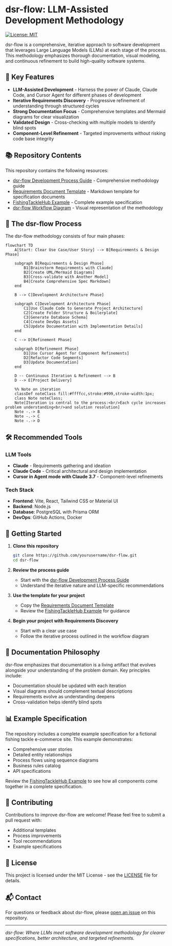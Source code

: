 # dsr-flow: LLM-Assisted Development Methodology

[![License: MIT](https://img.shields.io/badge/License-MIT-blue.svg)](https://opensource.org/licenses/MIT)

dsr-flow is a comprehensive, iterative approach to software development that leverages Large Language Models (LLMs) at each stage of the process. This methodology emphasizes thorough documentation, visual modeling, and continuous refinement to build high-quality software systems.

## 🌟 Key Features


- **LLM-Assisted Development** - Harness the power of Claude, Claude Code, and Cursor Agent for different phases of development
- **Iterative Requirements Discovery** - Progressive refinement of understanding through structured cycles
- **Strong Documentation Focus** - Comprehensive templates and Mermaid diagrams for clear visualization
- **Validated Design** - Cross-checking with multiple models to identify blind spots
- **Component-Level Refinement** - Targeted improvements without risking code base integrity

## 📚 Repository Contents

This repository contains the following resources:

- [dsr-flow Development Process Guide](./docs/dsr-process-detailed.md) - Comprehensive methodology guide
- [Requirements Document Template](./templates/requirements-template.md) - Markdown template for specification documents
- [FishingTackleHub Example](./examples/fishing-tackle-spec.md) - Complete example specification
- [dsr-flow Workflow Diagram](./diagrams/dsr-workflow-diagram.md) - Visual representation of the methodology

## 🔄 The dsr-flow Process

The dsr-flow methodology consists of four main phases:

```mermaid
flowchart TD
    A[Start: Clear Use Case/User Story] --> B[Requirements & Design Phase]
    
    subgraph B[Requirements & Design Phase]
        B1[Brainstorm Requirements with Claude]
        B2[Create UML/Mermaid Diagrams]
        B3[Cross-validate with Another Model]
        B4[Create Comprehensive Spec Markdown]
    end
    
    B --> C[Development Architecture Phase]
    
    subgraph C[Development Architecture Phase]
        C1[Use Claude Code to Generate Project Architecture]
        C2[Create Folder Structure & Boilerplate]
        C3[Generate Database Schema]
        C4[Create DevOps Assets]
        C5[Update Documentation with Implementation Details]
    end
    
    C --> D[Refinement Phase]
    
    subgraph D[Refinement Phase]
        D1[Use Cursor Agent for Component Refinements]
        D2[Refactor Code Segments]
        D3[Update Documentation]
    end
    
    D -- Continuous Iteration & Refinement --> B
    D --> E[Project Delivery]
    
    %% Note on iteration
    classDef noteClass fill:#ffffcc,stroke:#999,stroke-width:1px;
    class Note noteClass;
    Note[Iteration is central to the process:<br/>Each cycle increases problem understanding<br/>and solution resolution]
    Note -.-> B
    Note -.-> C
    Note -.-> D
```

## 🛠️ Recommended Tools

### LLM Tools
- **Claude** - Requirements gathering and ideation
- **Claude Code** - Critical architectural and design implementation
- **Cursor in Agent mode with Claude 3.7** - Component-level refinements

### Tech Stack
- **Frontend**: Vite, React, Tailwind CSS or Material UI
- **Backend**: Node.js
- **Database**: PostgreSQL with Prisma ORM
- **DevOps**: GitHub Actions, Docker

## 🚀 Getting Started

1. **Clone this repository**
   ```bash
   git clone https://github.com/yourusername/dsr-flow.git
   cd dsr-flow
   ```

2. **Review the process guide**
   - Start with the [dsr-flow Development Process Guide](./docs/dsr-process-detailed.md)
   - Understand the iterative nature and LLM-specific recommendations

3. **Use the template for your project**
   - Copy the [Requirements Document Template](./templates/requirements-template.md)
   - Review the [FishingTackleHub Example](./examples/fishing-tackle-spec.md) for guidance

4. **Begin your project with Requirements Discovery**
   - Start with a clear use case
   - Follow the iterative process outlined in the workflow diagram

## 📝 Documentation Philosophy

dsr-flow emphasizes that documentation is a living artifact that evolves alongside your understanding of the problem domain. Key principles include:

- Documentation should be updated with each iteration
- Visual diagrams should complement textual descriptions
- Requirements evolve as understanding deepens
- Cross-validation helps identify blind spots

## 📊 Example Specification

The repository includes a complete example specification for a fictional fishing tackle e-commerce site. This example demonstrates:

- Comprehensive user stories
- Detailed entity relationships
- Process flows using sequence diagrams
- Business rules catalog
- API specifications

Review the [FishingTackleHub Example](./examples/fishing-tackle-spec.md) to see how all components come together in a complete specification.

## 🤝 Contributing

Contributions to improve dsr-flow are welcome! Please feel free to submit a pull request with:

- Additional templates
- Process improvements
- Tool recommendations
- Example specifications

## 📄 License

This project is licensed under the MIT License - see the [LICENSE](./LICENSE) file for details.

## 📬 Contact

For questions or feedback about dsr-flow, please [open an issue](https://github.com/yourusername/dsr-flow/issues) on this repository.

---

*dsr-flow: Where LLMs meet software development methodology for clearer specifications, better architecture, and targeted refinements.*